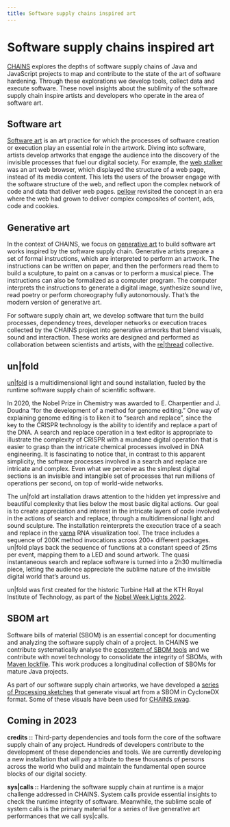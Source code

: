 ```yaml
---
title: Software supply chains inspired art
---
```


# Software supply chains inspired art

[CHAINS](https://chains-project.github.io/) explores the depths of software supply chains of Java and JavaScript projects to map and contribute to the state of the art of software hardening. Through these explorations we develop tools, collect data and execute software. These novel insights about the sublimity of the software supply chain inspire artists and developers who operate in the area of software art.

## Software art

[Software art](https://en.wikipedia.org/wiki/Software_art) is an art practice for which the processes of software creation or execution play an essential role in the artwork. Diving into software, artists develop artworks that engage the audience into the discovery of the invisible processes that fuel our digital society. For example, the [web stalker](https://anthology.rhizome.org/the-web-stalker) was an art web browser, which displayed the structure of a web page, instead of its media content. This lets the users of the browser engage with the software structure of the web, and reflect upon the complex network of code and data that deliver web pages. [pellow](https://rethread.art/projects/pellow.html) revisited the concept in an era where the web had grown to deliver complex composites of content, ads, code and cookies.

## Generative art

In the context of CHAINS, we focus on [generative art](https://en.wikipedia.org/wiki/Generative_art) to build software art works inspired by the software supply chain. Generative artists prepare a set of formal instructions, which are interpreted to perform an artwork. The instructions can be written on paper, and then the performers read them to build a sculpture, to paint on a canvas or to perform a musical piece. The instructions can also be formalized as a computer program. The computer interprets the instructions to generate a digital image, synthesize sound live, read poetry or perform choreography fully autonomously. That’s the modern version of generative art.

For software supply chain art, we develop software that turn the build processes, dependency trees, developer networks or execution traces collected by the CHAINS project into generative artworks that blend visuals, sound and interaction. These works are designed and performed as collaboration between scientists and artists, with the [re\|thread](https://rethread.art/) collective.

## un\|fold

[un\|fold](https://rethread.art/projects/unfold.html) is a multidimensional light and sound installation, fueled by the runtime software supply chain of scientific software.

In 2020, the Nobel Prize in Chemistry was awarded to E. Charpentier and J. Doudna “for the development of a method for genome editing.” One way of explaining genome editing is to liken it to “search and replace”, since the key to the CRISPR technology is the ability to identify and replace a part of the DNA. A search and replace operation in a text editor is appropriate to illustrate the complexity of CRISPR with a mundane digital operation that is easier to grasp than the intricate chemical processes involved in DNA engineering. It is fascinating to notice that, in contrast to this apparent simplicity, the software processes involved in a search and replace are intricate and complex. Even what we perceive as the simplest digital sections is an invisible and intangible set of processes that run millions of operations per second, on top of world-wide networks.

The un\|fold art installation draws attention to the hidden yet impressive and beautiful complexity that lies below the most basic digital actions. Our goal is to create appreciation and interest in the intricate layers of code involved in the actions of search and replace, through a multidimensional light and sound sculpture. The installation reinterprets the execution trace of a seach and replace in the [varna](http://varna.lri.fr/) RNA visualization tool. The trace includes a sequence of 200K method invocations across 200+ different packages. un\|fold plays back the sequence of functions at a constant speed of 25ms per event, mapping them to a LED and sound artwork. The quasi instantaneous search and replace software is turned into a 2h30 multimedia piece, letting the audience appreciate the sublime nature of the invisible digital world that’s around us.

un\|fold was first created for the historic Turbine Hall at the KTH Royal Institute of Technology, as part of the [Nobel Week Lights 2022](https://nobelweeklights.se/?lang=en).

## SBOM art

Software bills of material (SBOM) is an essential concept for documenting and analyzing the software supply chain of a project. In CHAINS we contribute systematically analyse the [ecosystem of SBOM tools](https://arxiv.org/pdf/2303.11102) and we contribute with novel technology to consolidate the integrity of SBOMs, with [Maven lockfile](https://github.com/chains-project/maven-lockfile). This work produces a longitudinal collection of SBOMs for mature Java projects.

As part of our software supply chain artworks, we have developed a [series of Processing sketches](https://github.com/chains-project/swag/blob/main/stickers/src/main/java/ChainsSticker002.java) that generate visual art from a SBOM in CycloneDX format. Some of these visuals have been used for [CHAINS swag](https://github.com/chains-project/swag).

## Coming in 2023

**credits ::** Third-party dependencies and tools form the core of the software supply chain of any project. Hundreds of developers contribute to the development of these dependencies and tools. We are currently developing a new installation that will pay a tribute to these thousands of persons across the world who build and maintain the fundamental open source blocks of our digital society.

**sys\|calls ::** Hardening the software supply chain at runtime is a major challenge addressed in CHAINS. System calls provide essential insights to check the runtime integrity of software. Meanwhile, the sublime scale of system calls is the primary material for a series of live generative art performances that we call sys\|calls.
